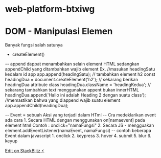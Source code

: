 # web-platform-btxiwg

# DOM - Manipulasi Elemen

Banyak fungsi salah satunya

- createElement()

-- append dappat menambahkan selain element HTML sedangkan appendChild yang ditambahkan wajib element
Ex.
//masukan headingSatu kedalam id app
app.append(headingSatu);
// tambahkan element h2
const headingDua = document.createElement('h2');
// sekarang berikan headingDua attribute class
headingDua.className = 'headingKedua';
// sekarang tambahkan text menggunakan appent bukan innerHTML
headingDua.append('Hallo ini adalah Heading 2 dengan suatu class');
//memastikan bahwa yang diappend wajib suatu element
app.appendChild(headingDua);

-- Event = sebuah Aksi yang terjadi dalam HTml
-- Cra medeklarikan event ada cara 1. Secara HTML dengan menggunakan on[namaevent] pada element html
Contoh : onclick="namaFungsi" 2. Secara JS - mengguakan element.addEventListener(namaEvent, namaFungsi)
-- contoh beberapa Event dalam javascript 1. onclick 2. keypress 3. hover 4. submit 5. blur 6. keyup

[Edit on StackBlitz ⚡️](https://stackblitz.com/edit/web-platform-btxiwg)
